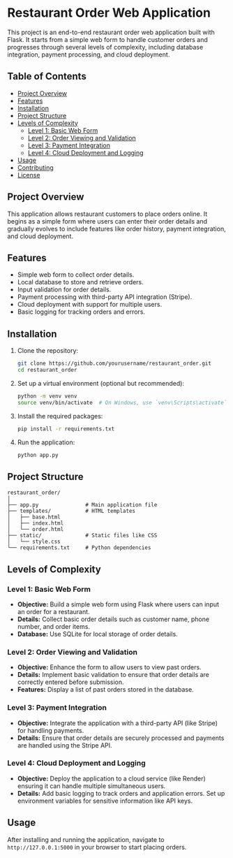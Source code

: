 # Restaurant Order Web Application

This project is an end-to-end restaurant order web application built with Flask. It starts from a simple web form to handle customer orders and progresses through several levels of complexity, including database integration, payment processing, and cloud deployment.

## Table of Contents

- [Project Overview](#project-overview)
- [Features](#features)
- [Installation](#installation)
- [Project Structure](#project-structure)
- [Levels of Complexity](#levels-of-complexity)
  - [Level 1: Basic Web Form](#level-1-basic-web-form)
  - [Level 2: Order Viewing and Validation](#level-2-order-viewing-and-validation)
  - [Level 3: Payment Integration](#level-3-payment-integration)
  - [Level 4: Cloud Deployment and Logging](#level-4-cloud-deployment-and-logging)
- [Usage](#usage)
- [Contributing](#contributing)
- [License](#license)

## Project Overview

This application allows restaurant customers to place orders online. It begins as a simple form where users can enter their order details and gradually evolves to include features like order history, payment integration, and cloud deployment.

## Features

- Simple web form to collect order details.
- Local database to store and retrieve orders.
- Input validation for order details.
- Payment processing with third-party API integration (Stripe).
- Cloud deployment with support for multiple users.
- Basic logging for tracking orders and errors.

## Installation

1. Clone the repository:
   ```bash
   git clone https://github.com/yourusername/restaurant_order.git
   cd restaurant_order
   ```

2. Set up a virtual environment (optional but recommended):
   ```bash
   python -m venv venv
   source venv/bin/activate  # On Windows, use `venv\Scripts\activate`
   ```

3. Install the required packages:
   ```bash
   pip install -r requirements.txt
   ```

4. Run the application:
   ```bash
   python app.py
   ```

## Project Structure

```plaintext
restaurant_order/
│
├── app.py               # Main application file
├── templates/           # HTML templates
│   ├── base.html
│   ├── index.html
│   └── order.html
├── static/              # Static files like CSS
│   └── style.css
└── requirements.txt     # Python dependencies
```

## Levels of Complexity

### Level 1: Basic Web Form

- **Objective:** Build a simple web form using Flask where users can input an order for a restaurant.
- **Details:** Collect basic order details such as customer name, phone number, and order items.
- **Database:** Use SQLite for local storage of order details.

### Level 2: Order Viewing and Validation

- **Objective:** Enhance the form to allow users to view past orders.
- **Details:** Implement basic validation to ensure that order details are correctly entered before submission.
- **Features:** Display a list of past orders stored in the database.

### Level 3: Payment Integration

- **Objective:** Integrate the application with a third-party API (like Stripe) for handling payments.
- **Details:** Ensure that order details are securely processed and payments are handled using the Stripe API.

### Level 4: Cloud Deployment and Logging

- **Objective:** Deploy the application to a cloud service (like Render) ensuring it can handle multiple simultaneous users.
- **Details:** Add basic logging to track orders and application errors. Set up environment variables for sensitive information like API keys.

## Usage

After installing and running the application, navigate to `http://127.0.0.1:5000` in your browser to start placing orders.

